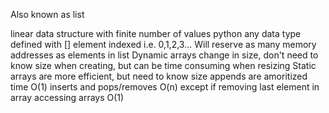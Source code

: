 Also known as list

linear data structure with finite number of values
python any data type
defined with []
element indexed i.e. 0,1,2,3...
Will reserve as many memory addresses as elements in list
Dynamic arrays change in size, don't need to know size when creating, but can be time consuming when resizing
Static arrays are more efficient, but need to know size
appends are amoritized time O(1)
inserts and pops/removes O(n) except if removing last element in array
accessing arrays O(1)
